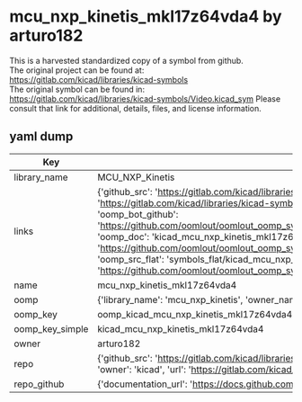 # mcu_nxp_kinetis_mkl17z64vda4 by arturo182  
This is a harvested standardized copy of a symbol from github.  
The original project can be found at:  
https://gitlab.com/kicad/libraries/kicad-symbols  
The original symbol can be found in:
https://gitlab.com/kicad/libraries/kicad-symbols/Video.kicad_sym
Please consult that link for additional, details, files, and license information.  
## yaml dump  
| Key | Value |  
| --- | --- |  
| library_name | MCU_NXP_Kinetis |  
| links | {'github_src': 'https://gitlab.com/kicad/libraries/kicad-symbols/Video.kicad_sym', 'github_src_repo': 'https://gitlab.com/kicad/libraries/kicad-symbols', 'oomp_bot': 'kicad_mcu_nxp_kinetis_mkl17z64vda4/working', 'oomp_bot_github': 'https://github.com/oomlout/oomlout_oomp_symbol_bot/tree/main/kicad_mcu_nxp_kinetis_mkl17z64vda4/working', 'oomp_doc': 'kicad_mcu_nxp_kinetis_mkl17z64vda4/working', 'oomp_doc_github': 'https://github.com/oomlout/oomlout_oomp_symbol_doc/tree/main/kicad_mcu_nxp_kinetis_mkl17z64vda4/working', 'oomp_src_flat': 'symbols_flat/kicad_mcu_nxp_kinetis_mkl17z64vda4/working', 'oomp_src_flat_github': 'https://github.com/oomlout/oomlout_oomp_symbol_src/tree/main/kicad_mcu_nxp_kinetis_mkl17z64vda4/working'} |  
| name | mcu_nxp_kinetis_mkl17z64vda4 |  
| oomp | {'library_name': 'mcu_nxp_kinetis', 'owner_name': 'kicad', 'symbol_name': 'mcu_nxp_kinetis_mkl17z64vda4'} |  
| oomp_key | oomp_kicad_mcu_nxp_kinetis_mkl17z64vda4 |  
| oomp_key_simple | kicad_mcu_nxp_kinetis_mkl17z64vda4 |  
| owner | arturo182 |  
| repo | {'github_src': 'https://gitlab.com/kicad/libraries/kicad-symbols/Video.kicad_sym', 'name': 'libraries/kicad-symbols', 'owner': 'kicad', 'url': 'https://gitlab.com/kicad/libraries/kicad-symbols'} |  
| repo_github | {'documentation_url': 'https://docs.github.com/rest/repos/repos#get-a-repository', 'message': 'Not Found'} |  

